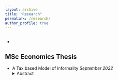 ```yaml
---
layout: archive
title: "Research"
permalink: /research/
author_profile: true
---
```


<h2></h2>
<ul>
  <li>
    
  
  </li>
</ul>

<h2>MSc Economics Thesis</h2>
<ul>
  <li>
    A Tax based Model of Informality <i>September 2022</i>
    <details>
      <summary>Abstract</summary>
      <p>In low and middle-income countries, the informal sector constitutes a significant portion of GDP and employment, posing challenges for taxation and social protection. Tax evasion tends to be a major driver of informality even in developed countries Pappadà & Rogoff (2023). This paper develops a theoretical model to understand how firms choose between formal and informal operations in the presence of imperfect enforcement. The model, inspired by Roy’s classic self-selection theory, examines the relationship between firm productivity and profit in the context of taxation. It suggests that firms with higher productivity are more likely to operate in the formal sector if there is a wider dispersion in productivity among formal firms. This dispersion is influenced by government policies, such as tax rates, evasion and compliance costs, as well as support for formal businesses and availability of educated labor. The paper lays the groundwork for an in-depth study of how tax policy affects informality.</p>
    </details>
  </li>
</ul>

<!-- <h2>Work In Progress</h2>
<ul>
  <li>
    Understanding Movements into and out of Informality: Theory and Evidence from Pakistan with <a href="https://www.mazharwaseem.com" target="_blank">Mazhar Waseem</a> (CEPR, IFS, Manchester)
  </li>
  <li>
    A Tale of Two Thresholds: Dynamic Implications of Size-Based Tax Policies with <a href="https://zehrafarooq.com/" target="_blank">Zehra Farooq</a> (Tulane), <a href="https://research.manchester.ac.uk/en/persons/usama.jamal" target="_blank">Usama Jamal</a> (Manchester), and <a href="https://www.mazharwaseem.com" target="_blank">Mazhar Waseem</a> (CEPR, IFS, Manchester) <i>October 2023</i>
  </li>
</ul> -->
